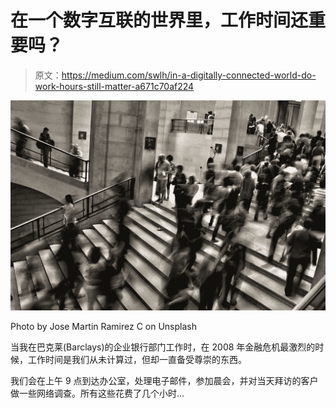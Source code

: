 # 在一个数字互联的世界里，工作时间还重要吗？

> 原文：<https://medium.com/swlh/in-a-digitally-connected-world-do-work-hours-still-matter-a671c70af224>

![](img/b39f9f19d718fafcaa4981182c4782c2.png)

Photo by Jose Martin Ramirez C on Unsplash

当我在巴克莱(Barclays)的企业银行部门工作时，在 2008 年金融危机最激烈的时候，工作时间是我们从未计算过，但却一直备受尊崇的东西。

我们会在上午 9 点到达办公室，处理电子邮件，参加晨会，并对当天拜访的客户做一些网络调查。所有这些花费了几个小时…
